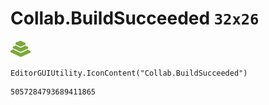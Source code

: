 # Collab.BuildSucceeded `32x26`
<img src="/img/Collab.BuildSucceeded.png" width=32 height=26>

``` CSharp
EditorGUIUtility.IconContent("Collab.BuildSucceeded")
```
```
5057284793689411865
```
